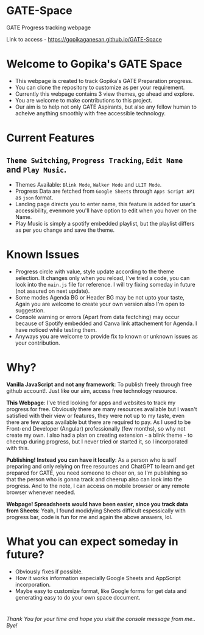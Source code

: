 # GATE-Space
GATE Progress tracking webpage

Link to access - https://gopikaganesan.github.io/GATE-Space

# Welcome to Gopika's GATE Space
- This webpage is created to track Gopika's GATE Preparation progress.
- You can clone the repository to customize as per your requirement.
- Currently this webpage contains 3 view themes, go ahead and explore.
- You are welcome to make contributions to this project.
- Our aim is to help not only GATE Aspirants, but also any fellow human to acheive anything smoothly with free accessible technology.

# Current Features
`Theme Switching`, `Progress Tracking`, `Edit Name` and `Play Music`.
-

- Themes Available: `Blink Mode`, `Walker Mode` and `LLIT Mode`.
- Progress Data are fetched from `Google Sheets` through `Apps Script API` as `json` format.
- Landing page directs you to enter name, this feature is added for user's accessibility, evenmore you'll have option to edit when you hover on the Name.
- Play Music is simply a spotify embedded playlist, but the playlist differs as per you change and save the theme.

# Known Issues
- Progress circle with value, style update according to the theme selection. It changes only when you reload, I've tried a code, you can look into the `main.js` file for reference. I will try fixing someday in future (not assured on next update).
- Some modes Agenda BG or Header BG may be not upto your taste, Again you are welcome to create your own version also I'm open to suggestion.
- Console warning or errors (Apart from data fectching) may occur because of Spotify embedded and Canva link attachement for Agenda. I have noticed while testing them.
- Anyways you are welcome to provide fix to known or unknown issues as your contribution.

# Why?
**Vanilla JavaScript and not any framework**: To publish freely through free github account!. Just like our aim, access free technology resource.

**This Webpage**: I've tried looking for apps and websites to track my progress for free. Obviously there are many resources available but I wasn't satisfied with their view or features, they were not up to my taste, even there are few apps available but there are required to pay. As I used to be Front-end Developer (Angular) professionally (few months), so why not create my own. I also had a plan on creating extension - a blink theme - to cheerup during progress, but I never tried or started it, so I incorporated with this.

**Publishing! Instead you can have it locally**: As a person who is self preparing and only relying on free resources and ChatGPT to learn and get prepared for GATE, you need someone to cheer on, so I'm publishing so that the person who is gonna track and cheerup also can look into the progress. And to the note, I can access on mobile browser or any remote browser whenever needed.

**Webpage! Spreadsheets would have been easier, since you track data from Sheets**: Yeah, I found modidying Sheets difficult espessically with progress bar, code is fun for me and again the above answers, lol.

# What you can expect someday in future?
- Obviously fixes if possible.
- How it works information especially Google Sheets and AppScript incorporation.
- Maybe easy to customize format, like Google forms for get data and generating easy to do your own space document.

#
*Thank You for your time and hope you visit the console message from me.. Bye!*


